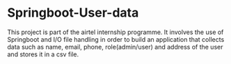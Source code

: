 # Springboot-User-data

This project is part of the airtel internship programme. It involves the use of Springboot and I/O file handling in order to build an application that collects data such as name, email, phone, role(admin/user) and address of the user and stores it in a csv file.
